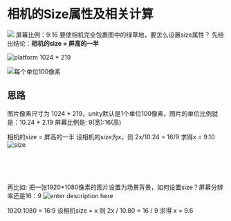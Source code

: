 # 相机的Size属性及相关计算
![](https://i.loli.net/2019/05/01/5cc921e3a1710.jpg)
屏幕比例：9:16
要使相机完全包裹图中的绿草地，要怎么设置size属性？
先给出结论：**相机的size = 屏高的一半**


![platform 1024 * 219 ](https://i.loli.net/2019/05/01/5cc92227c9fe3.jpg)

![每个单位100像素](https://i.loli.net/2019/05/01/5cc922c55d847.jpg)

## 思路
图片像素尺寸为 1024 * 219，unity默认是1个单位100像素，图片的单位比例就是：10.24 * 2.19
屏幕比例是: 9(宽):16(高)

相机的size = 屏高的一半
设相机的size为x，则 2x/10.24 = 16/9
求得x = 9.10
![size](https://i.loli.net/2019/05/01/5cc924fdc88f5.jpg)

<br>
<br>
<br>

再比如: 把一张1920*1080像素的图片设置为场景背景，如何设置size？屏幕分辨率还是16：9
![enter description here](https://i.loli.net/2019/05/01/5cc9265a84926.jpg)

1920:1080 = 16:9
设相机size = x
则 2x / 10.80 = 16 / 9
求得 x = 9.6